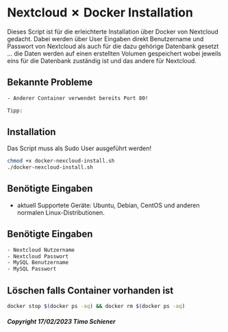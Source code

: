 # Nextcloud ✗ Docker Installation

Dieses Script ist für die erleichterte Installation über Docker von Nextcloud gedacht.
Dabei werden über User Eingaben direkt Benutzername und Passwort von Nextcloud als auch für die dazu gehörige Datenbank gesetzt ... die Daten werden auf einen erstellten Volumen gespeichert wobei jeweils eins für die Datenbank zuständig ist und das andere für Nextcloud.

## Bekannte Probleme

```bash
- Anderer Container verwendet bereits Port 80!

Tipp:
```

## Installation

Das Script muss als Sudo User ausgeführt werden! 

```bash
chmod +x docker-nexcloud-install.sh
./docker-nexcloud-install.sh
```

## Benötigte Eingaben
- aktuell Supportete Geräte: Ubuntu, Debian, CentOS und anderen normalen Linux-Distributionen.

## Benötigte Eingaben

```bash
- Nextcloud Nutzername
- Nextcloud Passwort
- MySQL Benutzername
- MySQL Passwort
```

## Löschen falls Container vorhanden ist

```bash
docker stop $(docker ps -aq) && docker rm $(docker ps -aq)
```
##### Copyright 17/02/2023 Timo Schiener
